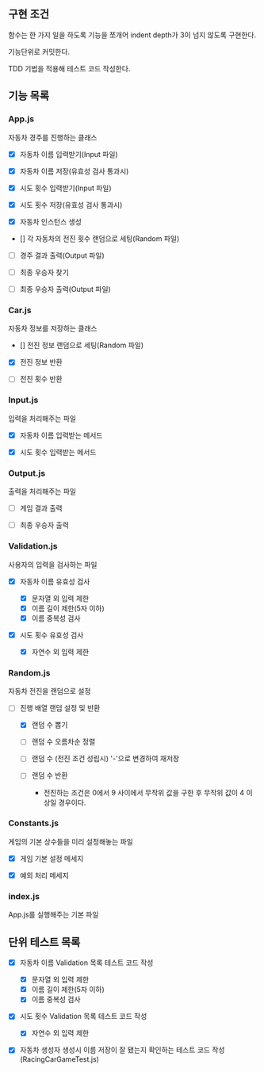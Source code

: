 ## 구현 조건

함수는 한 가지 일을 하도록 기능을 쪼개어 indent depth가 3이 넘지 않도록 구현한다.

기능단위로 커밋한다.

TDD 기법을 적용해 테스트 코드 작성한다.

## 기능 목록

### App.js

자동차 경주를 진행하는 클래스

- [x] 자동차 이름 입력받기(Input 파일)

- [x] 자동차 이름 저장(유효성 검사 통과시)

- [x] 시도 횟수 입력받기(Input 파일)

- [x] 시도 횟수 저장(유효성 검사 통과시)

- [x] 자동차 인스턴스 생성

- [] 각 자동차의 전진 횟수 랜덤으로 세팅(Random 파일)

- [ ] 경주 결과 출력(Output 파일)

- [ ] 최종 우승자 찾기

- [ ] 최종 우승자 출력(Output 파일)

### Car.js

자동차 정보를 저장하는 클래스

- [] 전진 정보 랜덤으로 세팅(Random 파일)

- [x] 전진 정보 반환

- [ ] 전진 횟수 반환

### Input.js

입력을 처리해주는 파일

- [x] 자동차 이름 입력받는 메서드

- [x] 시도 횟수 입력받는 메서드

### Output.js

출력을 처리해주는 파일

- [ ] 게임 결과 출력

- [ ] 최종 우승자 출력

### Validation.js

사용자의 입력을 검사하는 파일

- [x] 자동차 이름 유효성 검사

  - [x] 문자열 외 입력 제한
  - [x] 이름 길이 제한(5자 이하)
  - [x] 이름 중복성 검사

- [x] 시도 횟수 유효성 검사

  - [x] 자연수 외 입력 제한

### Random.js

자동차 전진을 랜덤으로 설정

- [ ] 진행 배열 랜덤 설정 및 반환

  - [x] 랜덤 수 뽑기
  - [ ] 랜덤 수 오름차순 정렬
  - [ ] 랜덤 수 (전진 조건 성립시) '-'으로 변경하여 재저장
  - [ ] 랜덤 수 반환

    - 전진하는 조건은 0에서 9 사이에서 무작위 값을 구한 후 무작위 값이 4 이상일 경우이다.

### Constants.js

게임의 기본 상수들을 미리 설정해놓는 파일

- [x] 게임 기본 설정 메세지

- [x] 예외 처리 메세지

### index.js

App.js를 실행해주는 기본 파일

## 단위 테스트 목록

- [x] 자동차 이름 Validation 목록 테스트 코드 작성

  - [x] 문자열 외 입력 제한
  - [x] 이름 길이 제한(5자 이하)
  - [x] 이름 중복성 검사

- [x] 시도 횟수 Validation 목록 테스트 코드 작성

  - [x] 자연수 외 입력 제한

- [x] 자동차 생성자 생성시 이름 저장이 잘 됐는지 확인하는 테스트 코드 작성(RacingCarGameTest.js)
